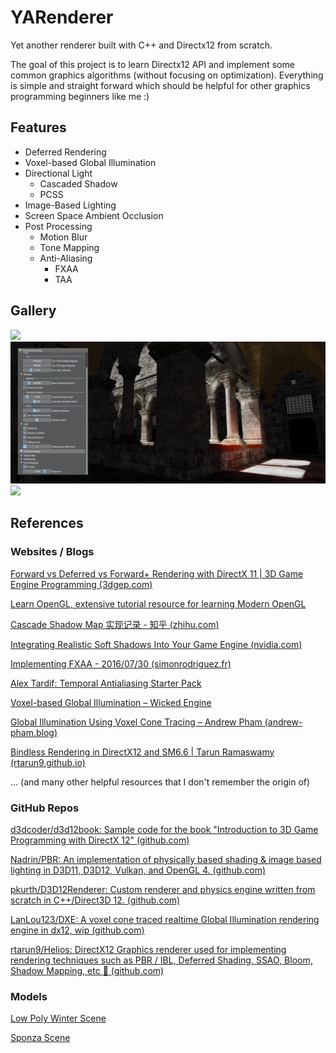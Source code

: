 # YARenderer

Yet another renderer built with C++ and Directx12 from scratch. 

The goal of this project is to learn Directx12 API and implement some common graphics algorithms (without focusing on optimization). Everything is simple and straight forward which should be helpful for other graphics programming beginners like me :)

## Features

- Deferred Rendering
- Voxel-based Global Illumination
- Directional Light
  - Cascaded Shadow
  - PCSS
- Image-Based Lighting
- Screen Space Ambient Occlusion
- Post Processing
  - Motion Blur
  - Tone Mapping
  - Anti-Aliasing
    - FXAA
    - TAA

## Gallery

<img src="images/voxels.gif" />

<img src="images/gi.gif" />

<img src="images/shadow.gif" />

## References

### Websites / Blogs

[Forward vs Deferred vs Forward+ Rendering with DirectX 11 | 3D Game Engine Programming (3dgep.com)](https://www.3dgep.com/forward-plus/)

[Learn OpenGL, extensive tutorial resource for learning Modern OpenGL](https://learnopengl.com/)

[Cascade Shadow Map 实现记录 - 知乎 (zhihu.com)](https://zhuanlan.zhihu.com/p/515385379)

[Integrating Realistic Soft Shadows Into Your Game Engine (nvidia.com)](https://developer.download.nvidia.com/whitepapers/2008/PCSS_Integration.pdf)

[Implementing FXAA - 2016/07/30 (simonrodriguez.fr)](http://blog.simonrodriguez.fr/articles/2016/07/implementing_fxaa.html)

[Alex Tardif: Temporal Antialiasing Starter Pack](https://alextardif.com/TAA.html)

[Voxel-based Global Illumination – Wicked Engine](https://wickedengine.net/2017/08/30/voxel-based-global-illumination/)

[Global Illumination Using Voxel Cone Tracing – Andrew Pham (andrew-pham.blog)](https://andrew-pham.blog/2019/07/29/voxel-cone-tracing/)

[Bindless Rendering in DirectX12 and SM6.6 | Tarun Ramaswamy (rtarun9.github.io)](https://rtarun9.github.io/blogs/bindless_rendering/)

... (and many other helpful resources that I don't remember the origin of)

### GitHub Repos

[d3dcoder/d3d12book: Sample code for the book "Introduction to 3D Game Programming with DirectX 12" (github.com)](https://github.com/d3dcoder/d3d12book)

[Nadrin/PBR: An implementation of physically based shading & image based lighting in D3D11, D3D12, Vulkan, and OpenGL 4. (github.com)](https://github.com/Nadrin/PBR)

[pkurth/D3D12Renderer: Custom renderer and physics engine written from scratch in C++/Direct3D 12. (github.com)](https://github.com/pkurth/D3D12Renderer)

[LanLou123/DXE: A voxel cone traced realtime Global Illumination rendering engine in dx12, wip (github.com)](https://github.com/LanLou123/DXE)

[rtarun9/Helios: DirectX12 Graphics renderer used for implementing rendering techniques such as PBR / IBL, Deferred Shading, SSAO, Bloom, Shadow Mapping, etc :dizzy: (github.com)](https://github.com/rtarun9/Helios)

### Models

[Low Poly Winter Scene](https://sketchfab.com/3d-models/low-poly-winter-scene-2ffe1ed449414cc184078dd1e2882284)

[Sponza Scene](https://www.intel.com/content/www/us/en/developer/topic-technology/graphics-research/samples.html)